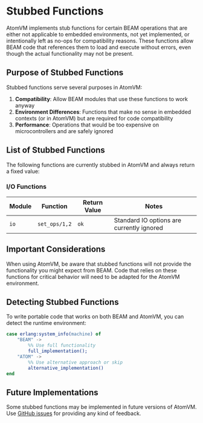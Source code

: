 <!--
 Copyright 2025 AtomVM Contributors

 SPDX-License-Identifier: Apache-2.0 OR LGPL-2.1-or-later
-->

# Stubbed Functions

AtomVM implements stub functions for certain BEAM operations that are either not applicable to
embedded environments, not yet implemented, or intentionally left as no-ops for compatibility
reasons. These functions allow BEAM code that references them to load and execute without errors,
even though the actual functionality may not be present.

## Purpose of Stubbed Functions

Stubbed functions serve several purposes in AtomVM:

1. **Compatibility**: Allow BEAM modules that use these functions to work anyway
2. **Environment Differences**: Functions that make no sense in embedded contexts (or in AtomVM)
but are required for code compatibility
3. **Performance**: Operations that would be too expensive on microcontrollers and are safely
ignored

## List of Stubbed Functions

The following functions are currently stubbed in AtomVM and always return a fixed value:

### I/O Functions

| Module | Function | Return Value | Notes |
|--------|----------|--------------|-------|
| `io` | `set_ops/1,2` | `ok` | Standard IO options are currently ignored |

## Important Considerations

When using AtomVM, be aware that stubbed functions will not provide the functionality you might
expect from BEAM. Code that relies on these functions for critical behavior will need to be adapted
for the AtomVM environment.

## Detecting Stubbed Functions

To write portable code that works on both BEAM and AtomVM, you can detect the runtime environment:

```erlang
case erlang:system_info(machine) of
    "BEAM" ->
        %% Use full functionality
        full_implementation();
    "ATOM" ->
        %% Use alternative approach or skip
        alternative_implementation()
end
```

## Future Implementations

Some stubbed functions may be implemented in future versions of AtomVM. Use
[GitHub issues](https://github.com/atomvm/AtomVM/issues) for providing any kind of feedback.
